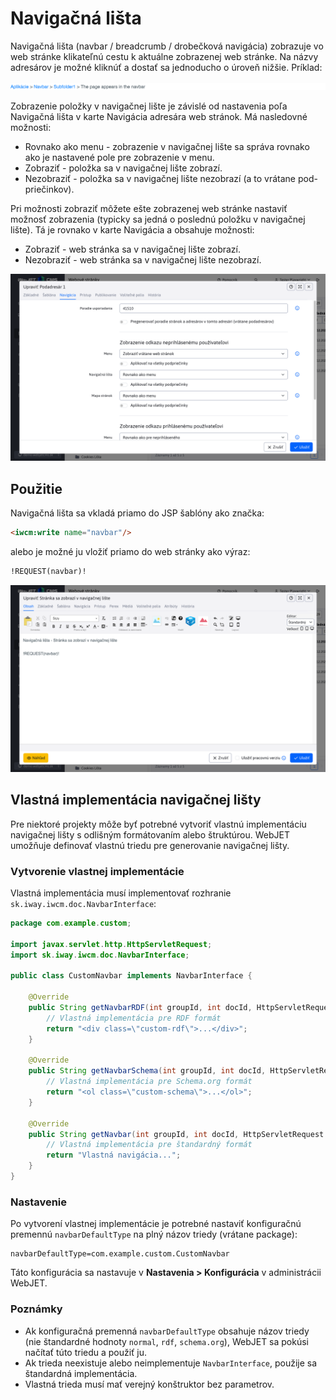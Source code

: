 # Navigačná lišta

Navigačná lišta (navbar / breadcrumb / drobečková navigácia) zobrazuje vo web stránke klikateľnú cestu k aktuálne zobrazenej web stránke. Na názvy adresárov je možné kliknúť a dostať sa jednoducho o úroveň nižšie. Príklad:

![](navbar.png)

Zobrazenie položky v navigačnej lište je závislé od nastavenia poľa Navigačná lišta v karte Navigácia adresára web stránok. Má nasledovné možnosti:

- Rovnako ako menu - zobrazenie v navigačnej lište sa správa rovnako ako je nastavené pole pre zobrazenie v menu.
- Zobraziť - položka sa v navigačnej lište zobrazí.
- Nezobraziť - položka sa v navigačnej lište nezobrazí (a to vrátane pod-priečinkov).

Pri možnosti zobraziť môžete ešte zobrazenej web stránke nastaviť možnosť zobrazenia (typicky sa jedná o poslednú položku v navigačnej lište). Tá je rovnako v karte Navigácia a obsahuje možnosti:

- Zobraziť - web stránka sa v navigačnej lište zobrazí.
- Nezobraziť - web stránka sa v navigačnej lište nezobrazí.

![](groups-dialog.png)

## Použitie

Navigačná lišta sa vkladá priamo do JSP šablóny ako značka:

```html
<iwcm:write name="navbar"/>
```

alebo je možné ju vložiť priamo do web stránky ako výraz:

```html
!REQUEST(navbar)!
```

![](editor-dialog.png)

## Vlastná implementácia navigačnej lišty

Pre niektoré projekty môže byť potrebné vytvoriť vlastnú implementáciu navigačnej lišty s odlišným formátovaním alebo štruktúrou. WebJET umožňuje definovať vlastnú triedu pre generovanie navigačnej lišty.

### Vytvorenie vlastnej implementácie

Vlastná implementácia musí implementovať rozhranie `sk.iway.iwcm.doc.NavbarInterface`:

```java
package com.example.custom;

import javax.servlet.http.HttpServletRequest;
import sk.iway.iwcm.doc.NavbarInterface;

public class CustomNavbar implements NavbarInterface {
    
    @Override
    public String getNavbarRDF(int groupId, int docId, HttpServletRequest request) {
        // Vlastná implementácia pre RDF formát
        return "<div class=\"custom-rdf\">...</div>";
    }

    @Override
    public String getNavbarSchema(int groupId, int docId, HttpServletRequest request) {
        // Vlastná implementácia pre Schema.org formát
        return "<ol class=\"custom-schema\">...</ol>";
    }

    @Override
    public String getNavbar(int groupId, int docId, HttpServletRequest request) {
        // Vlastná implementácia pre štandardný formát
        return "Vlastná navigácia...";
    }
}
```

### Nastavenie

Po vytvorení vlastnej implementácie je potrebné nastaviť konfiguračnú premennú `navbarDefaultType` na plný názov triedy (vrátane package):

```
navbarDefaultType=com.example.custom.CustomNavbar
```

Táto konfigurácia sa nastavuje v **Nastavenia > Konfigurácia** v administrácii WebJET.

### Poznámky

- Ak konfiguračná premenná `navbarDefaultType` obsahuje názov triedy (nie štandardné hodnoty `normal`, `rdf`, `schema.org`), WebJET sa pokúsi načítať túto triedu a použiť ju.
- Ak trieda neexistuje alebo neimplementuje `NavbarInterface`, použije sa štandardná implementácia.
- Vlastná trieda musí mať verejný konštruktor bez parametrov.